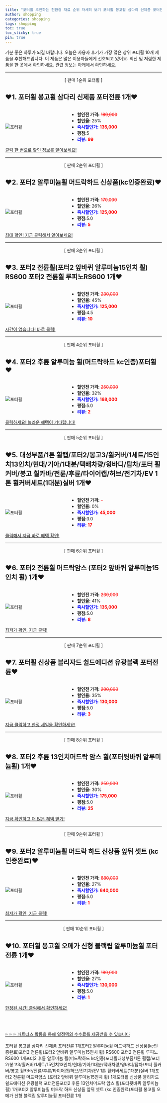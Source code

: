 ```yaml
---
title: "포터휠 추천하는 친환경 재료 순위 자세히 보기 포터휠 봉고휠 삼다리 신제품 포터전륜"
author: shopping
categories: shopping
tags: shopping
toc: true
toc_sticky: true
pin: true
---
```

기분 좋은 하루가 되길 바랍니다. 오늘은 사용자 후기가 가장 많은 상위 포터휠 10개 제품을 추천해드립니다. 이 제품은 많은 이용자들에게 선호되고 있어요. 최신 및 저렴한 제품을 한 곳에서 확인하세요. 관련 정보는 아래에서 확인하세요.

---
<p class="toplist" style="margin: 0 auto; display: block; width: fit-content;">[ 판매 1순위 포터휠 ]</p>

<h2><strong>❤️1. 포터휠 봉고휠 삼다리 신제품 포터전륜 1개❤️</strong></h2>

<div style="display: flex; align-items: center;">
    <div style="flex: 0.4;">
        <img src="https://thumbnail8.coupangcdn.com/thumbnails/remote/230x230ex/image/vendor_inventory/7078/5d5f5b8f87c02b1e7382c63d58e3bcccb13e56f395ca6ddfa21e41798937.png" alt="포터휠" style="max-width: 100%;">
    </div>
    <div style="flex: 0.6; margin-left: 10px;">
        <ul>
            <li><strong>할인전 가격:</strong> <del style="color: red;">180,000</del></li>
            <li><strong>할인율:</strong> 25%</li>
            <li><span style='color:blue'><strong>즉시할인가:</strong></span> <span style='color:red'><strong>135,000</strong></span></li>
            <li><strong>평점:</strong>5</li>
            <li><span style='color:blue'><strong>리뷰:</strong></span> <span style='color:red'><strong>99</strong></span></li>
        </ul>
    </div>
</div>
<div class="center">
    <a href="https://selin100587001.github.io?lptag=AF9450613&subid=githubio&pageKey=8160963946&traceid=V0-153&itemId=23266305949&vendorItemId=90298671964" class="myButton">
        클릭 한 번으로 할인 정보를 알아보세요!
    </a>
</div>


---
<p class="toplist" style="margin: 0 auto; display: block; width: fit-content;">[ 판매 2순위 포터휠 ]</p>

<h2><strong>❤️2. 포터2 알루미늄휠 머드락하드 신상품(kc인증완료)❤️</strong></h2>

<div style="display: flex; align-items: center;">
    <div style="flex: 0.4;">
        <img src="https://thumbnail10.coupangcdn.com/thumbnails/remote/230x230ex/image/vendor_inventory/ff0e/9a08accb47faa8d3f28ef0a024367ad0bed62ab2dda29094cb1d6faa100f.png" alt="포터휠" style="max-width: 100%;">
    </div>
    <div style="flex: 0.6; margin-left: 10px;">
        <ul>
            <li><strong>할인전 가격:</strong> <del style="color: red;">170,000</del></li>
            <li><strong>할인율:</strong> 26%</li>
            <li><span style='color:blue'><strong>즉시할인가:</strong></span> <span style='color:red'><strong>125,000</strong></span></li>
            <li><strong>평점:</strong>5.0</li>
            <li><span style='color:blue'><strong>리뷰:</strong></span> <span style='color:red'><strong>5</strong></span></li>
        </ul>
    </div>
</div>
<div class="center">
    <a href="https://selin100587001.github.io?lptag=AF9450613&subid=githubio&pageKey=6859479754&traceid=V0-153&itemId=16371040734&vendorItemId=83562555986" class="myButton">
        최대 할인! 지금 클릭해서 알아보세요!
    </a>
</div>


---
<p class="toplist" style="margin: 0 auto; display: block; width: fit-content;">[ 판매 3순위 포터휠 ]</p>

<h2><strong>❤️3. 포터2 전륜휠(포터2 앞바퀴 알루미늄15인치 휠) RS600 포터2 전륜휠 루피노RS600 1개❤️</strong></h2>

<div style="display: flex; align-items: center;">
    <div style="flex: 0.4;">
        <img src="https://thumbnail10.coupangcdn.com/thumbnails/remote/230x230ex/image/vendor_inventory/96a8/f0ed69d5362549a2cf65e18cebda0f445e9dea4c0a409def7147cf3b5d9c.png" alt="포터휠" style="max-width: 100%;">
    </div>
    <div style="flex: 0.6; margin-left: 10px;">
        <ul>
            <li><strong>할인전 가격:</strong> <del style="color: red;">230,000</del></li>
            <li><strong>할인율:</strong> 45%</li>
            <li><span style='color:blue'><strong>즉시할인가:</strong></span> <span style='color:red'><strong>125,000</strong></span></li>
            <li><strong>평점:</strong>4.5</li>
            <li><span style='color:blue'><strong>리뷰:</strong></span> <span style='color:red'><strong>10</strong></span></li>
        </ul>
    </div>
</div>
<div class="center">
    <a href="https://selin100587001.github.io?lptag=AF9450613&subid=githubio&pageKey=5756302291&traceid=V0-153&itemId=9735663374&vendorItemId=76940796016" class="myButton">
        시간이 없습니다! 바로 클릭!
    </a>
</div>


---
<p class="toplist" style="margin: 0 auto; display: block; width: fit-content;">[ 판매 4순위 포터휠 ]</p>

<h2><strong>❤️4. 포터2 후륜 알루미늄 휠(머드락하드 kc인증)포터휠❤️</strong></h2>

<div style="display: flex; align-items: center;">
    <div style="flex: 0.4;">
        <img src="https://thumbnail7.coupangcdn.com/thumbnails/remote/230x230ex/image/vendor_inventory/e00c/c95f6deb2f45da225d4dcc717bc3a081e054aed5e2c94671725d1f97b599.png" alt="포터휠" style="max-width: 100%;">
    </div>
    <div style="flex: 0.6; margin-left: 10px;">
        <ul>
            <li><strong>할인전 가격:</strong> <del style="color: red;">250,000</del></li>
            <li><strong>할인율:</strong> 32%</li>
            <li><span style='color:blue'><strong>즉시할인가:</strong></span> <span style='color:red'><strong>168,000</strong></span></li>
            <li><strong>평점:</strong>5.0</li>
            <li><span style='color:blue'><strong>리뷰:</strong></span> <span style='color:red'><strong>2</strong></span></li>
        </ul>
    </div>
</div>
<div class="center">
    <a href="https://selin100587001.github.io?lptag=AF9450613&subid=githubio&pageKey=7124626904&traceid=V0-153&itemId=17846863637&vendorItemId=85007406974" class="myButton">
        클릭하세요! 놀라운 혜택이 기다립니다!
    </a>
</div>


---
<p class="toplist" style="margin: 0 auto; display: block; width: fit-content;">[ 판매 5순위 포터휠 ]</p>

<h2><strong>❤️5. 대성부품/1톤 휠캡/포터2/봉고3/휠커버/1세트/15인치13인치/현대/기아/1대분/택배차량/윙바디/탑차/포터 휠커버/봉고 휠카바/전륜/후륜/타이어캡/허브/전기차/EV 1톤 휠커버세트(1대분)실버 1개❤️</strong></h2>

<div style="display: flex; align-items: center;">
    <div style="flex: 0.4;">
        <img src="https://thumbnail10.coupangcdn.com/thumbnails/remote/230x230ex/image/vendor_inventory/865a/33f34b221db0519ac8c77f72ef9c54fd7ab7920c9ffa710b9a36ca8910bc.jpg" alt="포터휠" style="max-width: 100%;">
    </div>
    <div style="flex: 0.6; margin-left: 10px;">
        <ul>
            <li><strong>할인전 가격:</strong> <del style="color: red;">-</del></li>
            <li><strong>할인율:</strong> 0%</li>
            <li><span style='color:blue'><strong>즉시할인가:</strong></span> <span style='color:red'><strong>45,000</strong></span></li>
            <li><strong>평점:</strong>3.0</li>
            <li><span style='color:blue'><strong>리뷰:</strong></span> <span style='color:red'><strong>17</strong></span></li>
        </ul>
    </div>
</div>
<div class="center">
    <a href="https://selin100587001.github.io?lptag=AF9450613&subid=githubio&pageKey=7594159337&traceid=V0-153&itemId=20074327731&vendorItemId=87170052339" class="myButton">
        클릭해서 지금 바로 혜택 확인!
    </a>
</div>


---
<p class="toplist" style="margin: 0 auto; display: block; width: fit-content;">[ 판매 6순위 포터휠 ]</p>

<h2><strong>❤️6. 포터2 전륜휠 머드락암스 (포터2 앞바퀴 알루미늄15인치 휠) 1개❤️</strong></h2>

<div style="display: flex; align-items: center;">
    <div style="flex: 0.4;">
        <img src="https://thumbnail7.coupangcdn.com/thumbnails/remote/230x230ex/image/vendor_inventory/8e95/9cce937467aa0e3970257525ba386b25be2013ecb1f89c5163141f1a2294.png" alt="포터휠" style="max-width: 100%;">
    </div>
    <div style="flex: 0.6; margin-left: 10px;">
        <ul>
            <li><strong>할인전 가격:</strong> <del style="color: red;">230,000</del></li>
            <li><strong>할인율:</strong> 41%</li>
            <li><span style='color:blue'><strong>즉시할인가:</strong></span> <span style='color:red'><strong>135,000</strong></span></li>
            <li><strong>평점:</strong>5.0</li>
            <li><span style='color:blue'><strong>리뷰:</strong></span> <span style='color:red'><strong>8</strong></span></li>
        </ul>
    </div>
</div>
<div class="center">
    <a href="https://selin100587001.github.io?lptag=AF9450613&subid=githubio&pageKey=7253717465&traceid=V0-153&itemId=18458009941&vendorItemId=75312477928" class="myButton">
        최저가 확인, 지금 클릭!
    </a>
</div>


---
<p class="toplist" style="margin: 0 auto; display: block; width: fit-content;">[ 판매 7순위 포터휠 ]</p>

<h2><strong>❤️7. 포터휠 신상품 블리자드 쉴드에디션 유광블랙 포터전륜❤️</strong></h2>

<div style="display: flex; align-items: center;">
    <div style="flex: 0.4;">
        <img src="https://thumbnail10.coupangcdn.com/thumbnails/remote/230x230ex/image/vendor_inventory/6985/86c6a46f0a835a00d2b24128c221d50dd20e735a0ae3ebd5372caf6842b5.png" alt="포터휠" style="max-width: 100%;">
    </div>
    <div style="flex: 0.6; margin-left: 10px;">
        <ul>
            <li><strong>할인전 가격:</strong> <del style="color: red;">200,000</del></li>
            <li><strong>할인율:</strong> 35%</li>
            <li><span style='color:blue'><strong>즉시할인가:</strong></span> <span style='color:red'><strong>130,000</strong></span></li>
            <li><strong>평점:</strong>5.0</li>
            <li><span style='color:blue'><strong>리뷰:</strong></span> <span style='color:red'><strong>3</strong></span></li>
        </ul>
    </div>
</div>
<div class="center">
    <a href="https://selin100587001.github.io?lptag=AF9450613&subid=githubio&pageKey=7458611162&traceid=V0-153&itemId=19435560097&vendorItemId=86546711786" class="myButton">
        지금 클릭하고 한정 세일을 확인하세요!
    </a>
</div>


---
<p class="toplist" style="margin: 0 auto; display: block; width: fit-content;">[ 판매 8순위 포터휠 ]</p>

<h2><strong>❤️8. 포터2 후륜 13인치머드락 암스 휠(포터뒷바퀴 알루미늄휠) 1개❤️</strong></h2>

<div style="display: flex; align-items: center;">
    <div style="flex: 0.4;">
        <img src="https://thumbnail10.coupangcdn.com/thumbnails/remote/230x230ex/image/vendor_inventory/708e/2345a68a145307060e9097b62777e3b1b651385df53617ae3a3d8c530b86.png" alt="포터휠" style="max-width: 100%;">
    </div>
    <div style="flex: 0.6; margin-left: 10px;">
        <ul>
            <li><strong>할인전 가격:</strong> <del style="color: red;">250,000</del></li>
            <li><strong>할인율:</strong> 30%</li>
            <li><span style='color:blue'><strong>즉시할인가:</strong></span> <span style='color:red'><strong>175,000</strong></span></li>
            <li><strong>평점:</strong>5.0</li>
            <li><span style='color:blue'><strong>리뷰:</strong></span> <span style='color:red'><strong>25</strong></span></li>
        </ul>
    </div>
</div>
<div class="center">
    <a href="https://selin100587001.github.io?lptag=AF9450613&subid=githubio&pageKey=5164919754&traceid=V0-153&itemId=7114208394&vendorItemId=74406059795" class="myButton">
        지금 확인하고 더 많은 혜택 받기!
    </a>
</div>


---
<p class="toplist" style="margin: 0 auto; display: block; width: fit-content;">[ 판매 9순위 포터휠 ]</p>

<h2><strong>❤️9. 포터2 알루미늄휠 머드락 하드 신상품 앞뒤 셋트 (kc 인증완료)❤️</strong></h2>

<div style="display: flex; align-items: center;">
    <div style="flex: 0.4;">
        <img src="https://thumbnail7.coupangcdn.com/thumbnails/remote/230x230ex/image/vendor_inventory/dece/8111289efdf31f3912a053f48f14949dfeec9574dc28db25dbedfe2680aa.png" alt="포터휠" style="max-width: 100%;">
    </div>
    <div style="flex: 0.6; margin-left: 10px;">
        <ul>
            <li><strong>할인전 가격:</strong> <del style="color: red;">880,000</del></li>
            <li><strong>할인율:</strong> 27%</li>
            <li><span style='color:blue'><strong>즉시할인가:</strong></span> <span style='color:red'><strong>640,000</strong></span></li>
            <li><strong>평점:</strong>5.0</li>
            <li><span style='color:blue'><strong>리뷰:</strong></span> <span style='color:red'><strong>1</strong></span></li>
        </ul>
    </div>
</div>
<div class="center">
    <a href="https://selin100587001.github.io?lptag=AF9450613&subid=githubio&pageKey=6804298195&traceid=V0-153&itemId=16075357455&vendorItemId=83275115228" class="myButton">
        최저가 확인, 지금 클릭!
    </a>
</div>


---
<p class="toplist" style="margin: 0 auto; display: block; width: fit-content;">[ 판매 10순위 포터휠 ]</p>

<h2><strong>❤️10. 포터휠 봉고휠 오메가 신형 블랙립 알루미늄휠 포터전륜 1개❤️</strong></h2>

<div style="display: flex; align-items: center;">
    <div style="flex: 0.4;">
        <img src="https://thumbnail9.coupangcdn.com/thumbnails/remote/230x230ex/image/vendor_inventory/3927/800e118dd67d61e80bd32b2277b3e083b72ae5ae9d2e591394e99a197682.png" alt="포터휠" style="max-width: 100%;">
    </div>
    <div style="flex: 0.6; margin-left: 10px;">
        <ul>
            <li><strong>할인전 가격:</strong> <del style="color: red;">180,000</del></li>
            <li><strong>할인율:</strong> 27%</li>
            <li><span style='color:blue'><strong>즉시할인가:</strong></span> <span style='color:red'><strong>130,000</strong></span></li>
            <li><strong>평점:</strong>5.0</li>
            <li><span style='color:blue'><strong>리뷰:</strong></span> <span style='color:red'><strong>1</strong></span></li>
        </ul>
    </div>
</div>
<div class="center">
    <a href="https://selin100587001.github.io?lptag=AF9450613&subid=githubio&pageKey=7823458074&traceid=V0-153&itemId=21256981144&vendorItemId=88317409033" class="myButton">
        한정된 시간! 클릭해서 확인하세요!
    </a>
</div>

<br><br><br>[💦 💦 💦 파트너스 활동을 통해 일정액의 수수료를 제공받을 수 있습니다](https://link.coupang.com/a/bcpT2c)<br><br>포터휠 봉고휠 삼다리 신제품 포터전륜 1개포터2 알루미늄휠 머드락하드 신상품(kc인증완료)포터2 전륜휠(포터2 앞바퀴 알루미늄15인치 휠) RS600 포터2 전륜휠 루피노RS600 1개포터2 후륜 알루미늄 휠(머드락하드 kc인증)포터휠대성부품/1톤 휠캡/포터2/봉고3/휠커버/1세트/15인치13인치/현대/기아/1대분/택배차량/윙바디/탑차/포터 휠커버/봉고 휠카바/전륜/후륜/타이어캡/허브/전기차/EV 1톤 휠커버세트(1대분)실버 1개포터2 전륜휠 머드락암스 (포터2 앞바퀴 알루미늄15인치 휠) 1개포터휠 신상품 블리자드 쉴드에디션 유광블랙 포터전륜포터2 후륜 13인치머드락 암스 휠(포터뒷바퀴 알루미늄휠) 1개포터2 알루미늄휠 머드락 하드 신상품 앞뒤 셋트 (kc 인증완료)포터휠 봉고휠 오메가 신형 블랙립 알루미늄휠 포터전륜 1개